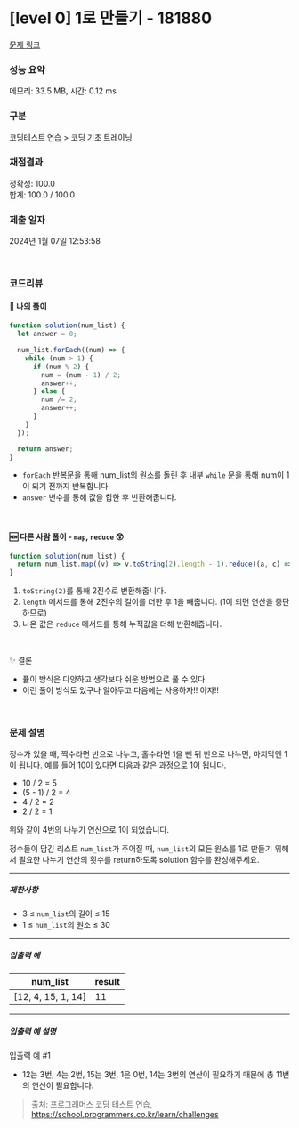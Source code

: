 # [level 0] 1로 만들기 - 181880

[문제 링크](https://school.programmers.co.kr/learn/courses/30/lessons/181880)

### 성능 요약

메모리: 33.5 MB, 시간: 0.12 ms

### 구분

코딩테스트 연습 > 코딩 기초 트레이닝

### 채점결과

정확성: 100.0<br/>합계: 100.0 / 100.0

### 제출 일자

2024년 1월 07일 12:53:58

<br/>

### 코드리뷰

#### 🤔 나의 풀이

```js
function solution(num_list) {
  let answer = 0;

  num_list.forEach((num) => {
    while (num > 1) {
      if (num % 2) {
        num = (num - 1) / 2;
        answer++;
      } else {
        num /= 2;
        answer++;
      }
    }
  });

  return answer;
}
```

- `forEach` 반복문을 통해 num_list의 원소를 돌린 후 내부 `while` 문을 통해 num이 1이 되기 전까지 반복합니다.
- `answer` 변수를 통해 값을 합한 후 반환해줍니다.

<br>

#### 🆕 다른 사람 풀이 - `map`, `reduce` 😲

```js
function solution(num_list) {
  return num_list.map((v) => v.toString(2).length - 1).reduce((a, c) => a + c);
}
```

1. `toString(2)`를 통해 2진수로 변환해줍니다.
2. `length` 메서드를 통해 2진수의 길이를 더한 후 1을 빼줍니다. (1이 되면 연산을 중단하므로)
3. 나온 값은 `reduce` 메서드를 통해 누적값을 더해 반환해줍니다.

<br/>

✨ 결론

- 퓰이 방식은 다양하고 생각보다 쉬운 방법으로 풀 수 있다.
- 이런 풀이 방식도 있구나 알아두고 다음에는 사용하자!! 아자!!

<br/>

### 문제 설명

<p>정수가 있을 때, 짝수라면 반으로 나누고, 홀수라면 1을 뺀 뒤 반으로 나누면, 마지막엔 1이 됩니다. 예를 들어 10이 있다면 다음과 같은 과정으로 1이 됩니다.</p>

<ul>
<li>10 / 2 = 5</li>
<li>(5 - 1) / 2 = 4</li>
<li>4 / 2 = 2</li>
<li>2 / 2 = 1</li>
</ul>

<p>위와 같이 4번의 나누기 연산으로 1이 되었습니다. </p>

<p>정수들이 담긴 리스트 <code>num_list</code>가 주어질 때, <code>num_list</code>의 모든 원소를 1로 만들기 위해서 필요한 나누기 연산의 횟수를 return하도록 solution 함수를 완성해주세요.</p>

<hr>

<h5>제한사항</h5>

<ul>
<li>3 ≤ <code>num_list</code>의 길이 ≤ 15</li>
<li>1 ≤ <code>num_list</code>의 원소 ≤ 30</li>
</ul>

<hr>

<h5>입출력 예</h5>
<table class="table">
        <thead><tr>
<th>num_list</th>
<th>result</th>
</tr>
</thead>
        <tbody><tr>
<td>[12, 4, 15, 1, 14]</td>
<td>11</td>
</tr>
</tbody>
      </table>
<hr>

<h5>입출력 예 설명</h5>

<p>입출력 예 #1</p>

<ul>
<li>12는 3번, 4는 2번, 15는 3번, 1은 0번, 14는 3번의 연산이 필요하기 때문에 총 11번의 연산이 필요합니다.</li>
</ul>

> 출처: 프로그래머스 코딩 테스트 연습, https://school.programmers.co.kr/learn/challenges
